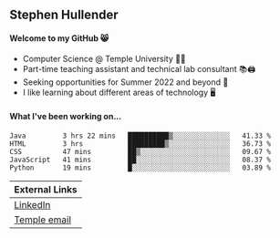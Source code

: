 ## Stephen Hullender

#### Welcome to my GitHub 😸
  * Computer Science @ Temple University 🍒🦉
  * Part-time teaching assistant and technical lab consultant 📚🖨️
  * Seeking opportunities for Summer 2022 and beyond 🚀
  * I like learning about different areas of technology 🖥️

#### What I've been working on...
<!--START_SECTION:waka-->
```text
Java         3 hrs 22 mins   ██████████▒░░░░░░░░░░░░░░   41.33 % 
HTML         3 hrs           █████████▒░░░░░░░░░░░░░░░   36.73 % 
CSS          47 mins         ██▒░░░░░░░░░░░░░░░░░░░░░░   09.67 % 
JavaScript   41 mins         ██░░░░░░░░░░░░░░░░░░░░░░░   08.37 % 
Python       19 mins         █░░░░░░░░░░░░░░░░░░░░░░░░   03.89 % 
```
<!--END_SECTION:waka-->

| External Links | 
| -------------- |
| [LinkedIn](https://linkedin.com/in/shullender) |
| [Temple email](mailto:stephull@temple.edu) |

<!--
Here are some ideas to get you started:
- 🔭 I’m currently working on ...
- 🌱 I’m currently learning ...
- 👯 I’m looking to collaborate on ...
- 🤔 I’m looking for help with ...
- 💬 Ask me about ...
- 📫 How to reach me: ...
- 😄 Pronouns: ...
- ⚡ Fun fact: ...
-->
